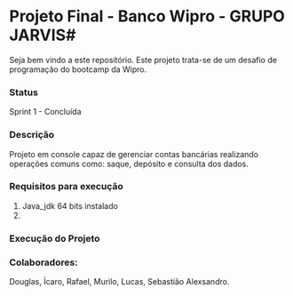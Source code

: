 
# Projeto Final - Banco Wipro - GRUPO JARVIS#

Seja bem vindo a este repositório. 
Este projeto trata-se de um desafio de programação do bootcamp da Wipro.

### Status
Sprint 1 - Concluída

### Descrição
Projeto em console capaz de gerenciar contas bancárias realizando operações comuns como: saque, depósito e consulta dos dados.

### Requisitos para execução
1. Java_jdk 64 bits instalado 
2. 


### Execução do Projeto



### Colaboradores:
Douglas, Ícaro, Rafael, Murilo, Lucas, Sebastião Alexsandro.
